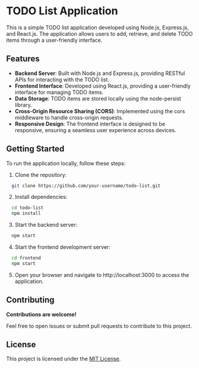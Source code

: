 
# TODO List Application

This is a simple TODO list application developed using Node.js, Express.js, and React.js. The application allows users to add, retrieve, and delete TODO items through a user-friendly interface.


## Features

- **Backend Server**: Built with Node.js and Express.js, providing RESTful APIs for interacting with the TODO list.
- **Frontend Interface**: Developed using React.js, providing a  user-friendly interface for managing TODO items.
- **Data Storage**: TODO items are stored locally using the node-persist library.
- **Cross-Origin Resource Sharing (CORS)**: Implemented using the cors middleware to handle cross-origin requests.
- **Responsive Design**: The frontend interface is designed to be responsive, ensuring a seamless user experience across devices.


## Getting Started

To run the application locally, follow these steps:

1. Clone the repository:
```bash
  git clone https://github.com/your-username/todo-list.git
```

2. Install dependencies:
```bash
  cd todo-list
  npm install
```
3. Start the backend server:
```bash
  npm start
```
4. Start the frontend development server:
```bash
  cd frontend
  npm start
```
5. Open your browser and navigate to http://localhost:3000 to access the application.
    
## Contributing

**Contributions are welcome!** 

Feel free to open issues or submit pull requests to contribute to this project.


## License

This project is licensed under the [MIT License](https://choosealicense.com/licenses/mit/).

